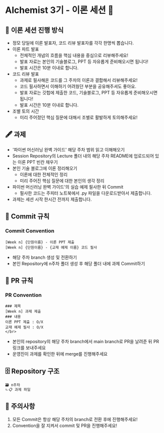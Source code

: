 # AIchemist 3기 - 이론 세션 💠   
## 📖 이론 세션 진행 방식
+ 정모 당일에 이론 발표자, 코드 리뷰 발표자를 각각 한명씩 뽑습니다.
+ 이론 파트 발표
  - 전체적인 개념의 흐름을 핵심 내용을 중심으로 리뷰해주세요!
  - 발표 자료는 본인의 기술블로그, PPT 등 자유롭게 준비해오시면 됩니다!
  - 발표 시간은 10분 이내로 합니다.
+ 코드 리뷰 발표
  - 과제로 필사해온 코드를 그 주차의 이론과 결합해서 리뷰해주세요!
  - 코드 필사하면서 이해하기 어려웠던 부분을 공유해주셔도 좋아요.
  - 발표 자료는 깃헙에 제출한 코드, 기술블로그, PPT 등 자유롭게 준비해오시면 됩니다!
  - 발표 시간은 10분 이내로 합니다.
+ 조별 토의 시간
  - 미리 주어졌던 핵심 질문에 대해서 조별로 활발하게 토의해주세요!          
## 🖋 과제   
+ '파이썬 머신러닝 완벽 가이드' 해당 주차 범위 읽고 이해해오기
+ Session Repository의 Lecture 폴더 내의 해당 주차 README에 업로드되어 있는 이론 PPT 빈칸 채우기
+ 본인 기술 블로그에 이론 정리해오기
  - 이론에 대한 전체적인 정리
  - 미리 주어진 핵심 질문에 대한 본인의 생각 정리
+ 파이썬 머신러닝 완벽 가이드'의 실습 예제 필사한 뒤 Commit
  - 필사한 코드는 주피터 노트북에서 .py 파일을 다운로드받아서 제출합니다.
+ 과제는 세션 시작 한시간 전까지 제출합니다.  
## 🌱 Commit 규칙   
### Commit Convention  
    [Week n] {단원이름} - 이론 PPT 제출
    [Week n] {단원이름} - {교재 예제 이름} 코드 필사      
+ 해당 주차 branch 생성 및 전환하기 
+ 본인 Repository에 n주차 폴더 생성 후 해당 폴더 내에 과제 Commit하기   
## 🌱 PR 규칙          
### PR Convention  
    ### 제목
    [Week n] 과제 제출 
    ### 내용
    이론 PPT 제출 : O/X
    교재 예제 필사 : O/X
    </br>
+ 본인의 repository의 해당 주차 branch에서 main branch로 PR을 날려준 뒤 PR 링크를 보내주세요
+ 운영진이 과제를 확인한 뒤에 merge를 진행해주세요 

## 🗄 Repository 구조
```bash
🗃 n주차
ㄴ📋 과제 파일
```
## 🚨 주의사항   
1. 모든 Commit은 항상 해당 주차의 branch로 전환 후에 진행해주세요!
2. Convention을 잘 지켜서 commit 및 PR을 진행해주세요!
